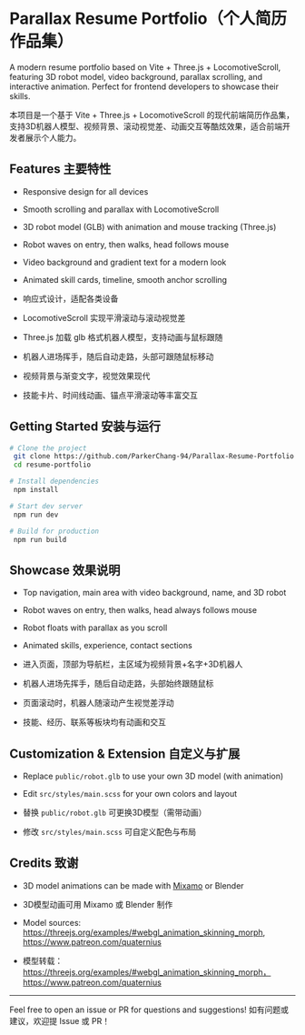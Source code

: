 # Parallax Resume Portfolio（个人简历作品集）

A modern resume portfolio based on Vite + Three.js + LocomotiveScroll, featuring 3D robot model, video background, parallax scrolling, and interactive animation. Perfect for frontend developers to showcase their skills.

本项目是一个基于 Vite + Three.js + LocomotiveScroll 的现代前端简历作品集，支持3D机器人模型、视频背景、滚动视觉差、动画交互等酷炫效果，适合前端开发者展示个人能力。

## Features 主要特性
- Responsive design for all devices
- Smooth scrolling and parallax with LocomotiveScroll
- 3D robot model (GLB) with animation and mouse tracking (Three.js)
- Robot waves on entry, then walks, head follows mouse
- Video background and gradient text for a modern look
- Animated skill cards, timeline, smooth anchor scrolling

- 响应式设计，适配各类设备
- LocomotiveScroll 实现平滑滚动与滚动视觉差
- Three.js 加载 glb 格式机器人模型，支持动画与鼠标跟随
- 机器人进场挥手，随后自动走路，头部可跟随鼠标移动
- 视频背景与渐变文字，视觉效果现代
- 技能卡片、时间线动画、锚点平滑滚动等丰富交互

## Getting Started 安装与运行
```bash
# Clone the project
 git clone https://github.com/ParkerChang-94/Parallax-Resume-Portfolio.git
 cd resume-portfolio

# Install dependencies
 npm install

# Start dev server
 npm run dev

# Build for production
 npm run build
```

## Showcase 效果说明
- Top navigation, main area with video background, name, and 3D robot
- Robot waves on entry, then walks, head always follows mouse
- Robot floats with parallax as you scroll
- Animated skills, experience, contact sections

- 进入页面，顶部为导航栏，主区域为视频背景+名字+3D机器人
- 机器人进场先挥手，随后自动走路，头部始终跟随鼠标
- 页面滚动时，机器人随滚动产生视觉差浮动
- 技能、经历、联系等板块均有动画和交互

## Customization & Extension 自定义与扩展
- Replace `public/robot.glb` to use your own 3D model (with animation)
- Edit `src/styles/main.scss` for your own colors and layout

- 替换 `public/robot.glb` 可更换3D模型（需带动画）
- 修改 `src/styles/main.scss` 可自定义配色与布局

## Credits 致谢
- 3D model animations can be made with [Mixamo](https://www.mixamo.com/) or Blender
- 3D模型动画可用 Mixamo 或 Blender 制作

- Model sources: https://threejs.org/examples/#webgl_animation_skinning_morph, https://www.patreon.com/quaternius
- 模型转载：https://threejs.org/examples/#webgl_animation_skinning_morph，   https://www.patreon.com/quaternius

---

Feel free to open an issue or PR for questions and suggestions!
如有问题或建议，欢迎提 Issue 或 PR！ 
